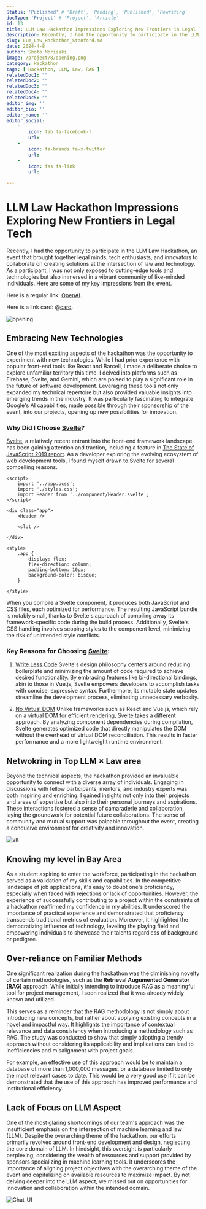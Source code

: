 ```yaml
---
Status: 'Published' # 'Draft', 'Pending', 'Published', 'Rewriting'
docType: 'Project' # 'Project', 'Article'
id: 13
title: LLM Law Hackathon Impressions Exploring New Frontiers in Legal Tech
description: Recently, I had the opportunity to participate in the LLM Law Hackathon, an event that brought together legal minds, tech enthusiasts, and innovators to collaborate on creating solutions at the intersection of law and technology. As a participant, I was not only exposed to cutting-edge tools and technologies but also immersed in a vibrant community of like-minded individuals. Here are some of my key impressions from the event.
slug: LLm_Law_Hackathon_Stanford.md
date: 2024-4-8
author: Shoto Morisaki
image: /project/8/opening.png
category: Hackathon
tags: [ Hackathon, LLM, Law, RAG ]
relatedDoc1: ""
relatedDoc2: ""
relatedDoc3: ""
relatedDoc4: ""
relatedDoc5: ""
editor_img: ''
editor_bio: ''
editor_name: ''
editor_social:
    -
        icon: fab fa-facebook-f
        url: 
    -
        icon: fa-brands fa-x-twitter
        url: 
    - 
        icon: fas fa-link
        url: 

---
```


# LLM Law Hackathon Impressions Exploring New Frontiers in Legal Tech
Recently, I had the opportunity to participate in the LLM Law Hackathon, an event that brought together legal minds, tech enthusiasts, and innovators to collaborate on creating solutions at the intersection of law and technology. As a participant, I was not only exposed to cutting-edge tools and technologies but also immersed in a vibrant community of like-minded individuals. Here are some of my key impressions from the event. 

Here is a regular link: [OpenAI](https://openai.com).

Here is a link card: @[card](https://example.com).


![opening](/project/8/opening.png)

## Embracing New Technologies
One of the most exciting aspects of the hackathon was the opportunity to experiment with new technologies. While I had prior experience with popular front-end tools like React and Barcell, I made a deliberate choice to explore unfamiliar territory this time. I delved into platforms such as Firebase, Svelte, and Gemini, which are poised to play a significant role in the future of software development. Leveraging these tools not only expanded my technical repertoire but also provided valuable insights into emerging trends in the industry. It was particularly fascinating to integrate Google's AI capabilities, made possible through their sponsorship of the event, into our projects, opening up new possibilities for innovation.

### Why Did I Choose [Svelte](https://svelte.dev/)?

[Svelte](https://svelte.dev/), a relatively recent entrant into the front-end framework landscape, has been gaining attention and traction, including a feature in [The State of JavaScript 2019 report](https://2019.stateofjs.com/). As a developer exploring the evolving ecosystem of web development tools, I found myself drawn to Svelte for several compelling reasons.

```Svelte
<script>
	import '../app.pcss';
	import './styles.css';
	import Header from '../component/Header.svelte';
</script>

<div class="app">
	<Header />
		
	<slot />

</div>

<style>
	.app {
		display: flex;
		flex-direction: column;
		padding-bottom: 10px;
		background-color: bisque;
	}

</style>
```

When you compile a Svelte component, it produces both JavaScript and CSS files, each optimized for performance. The resulting JavaScript bundle is notably small, thanks to Svelte's approach of compiling away its framework-specific code during the build process. Additionally, Svelte's CSS handling involves scoping styles to the component level, minimizing the risk of unintended style conflicts.

### Key Reasons for Choosing [Svelte](https://svelte.dev/):
1. [Write Less Code](https://svelte.dev/blog/write-less-code)
Svelte's design philosophy centers around reducing boilerplate and minimizing the amount of code required to achieve desired functionality. By embracing features like bi-directional bindings, akin to those in Vue.js, Svelte empowers developers to accomplish tasks with concise, expressive syntax. Furthermore, its mutable state updates streamline the development process, eliminating unnecessary verbosity.

2. [No Virtual DOM](https://svelte.dev/blog/virtual-dom-is-pure-overhead)
Unlike frameworks such as React and Vue.js, which rely on a virtual DOM for efficient rendering, Svelte takes a different approach. By analyzing component dependencies during compilation, Svelte generates optimized code that directly manipulates the DOM without the overhead of virtual DOM reconciliation. This results in faster performance and a more lightweight runtime environment.

## Netwokring in Top LLM × Law area
Beyond the technical aspects, the hackathon provided an invaluable opportunity to connect with a diverse array of individuals. Engaging in discussions with fellow participants, mentors, and industry experts was both inspiring and enriching. I gained insights not only into their projects and areas of expertise but also into their personal journeys and aspirations. These interactions fostered a sense of camaraderie and collaboration, laying the groundwork for potential future collaborations. The sense of community and mutual support was palpable throughout the event, creating a conducive environment for creativity and innovation.

![alt](/post/4/meeting.jpg)

## Knowing my level in Bay Area
As a student aspiring to enter the workforce, participating in the hackathon served as a validation of my skills and capabilities. In the competitive landscape of job applications, it's easy to doubt one's proficiency, especially when faced with rejections or lack of opportunities. However, the experience of successfully contributing to a project within the constraints of a hackathon reaffirmed my confidence in my abilities. It underscored the importance of practical experience and demonstrated that proficiency transcends traditional metrics of evaluation. Moreover, it highlighted the democratizing influence of technology, leveling the playing field and empowering individuals to showcase their talents regardless of background or pedigree.

## Over-reliance on Familiar Methods
One significant realization during the hackathon was the diminishing novelty of certain methodologies, such as the **Retrieval Augumented Generator (RAG)** approach. While initially intending to introduce RAG as a meaningful tool for project management, I soon realized that it was already widely known and utilized. 

This serves as a reminder that the RAG methodology is not simply about introducing new concepts, but rather about applying existing concepts in a novel and impactful way. It highlights the importance of contextual relevance and data consistency when introducing a methodology such as RAG. The study was conducted to show that simply adopting a trendy approach without considering its applicability and implications can lead to inefficiencies and misalignment with project goals.

For example, an effective use of this approach would be to maintain a database of more than 1,000,000 messages, or a database limited to only the most relevant cases to date. This would be a very good use if it can be demonstrated that the use of this approach has improved performance and institutional efficiency.

## Lack of Focus on LLM Aspect
One of the most glaring shortcomings of our team's approach was the insufficient emphasis on the intersection of machine learning and law (LLM). Despite the overarching theme of the hackathon, our efforts primarily revolved around front-end development and design, neglecting the core domain of LLM. In hindsight, this oversight is particularly perplexing, considering the wealth of resources and support provided by sponsors specializing in machine learning tools. It underscores the importance of aligning project objectives with the overarching theme of the event and capitalizing on available resources to maximize impact. By not delving deeper into the LLM aspect, we missed out on opportunities for innovation and collaboration within the intended domain.

![Chat-UI](/project/8/chat-UI.png)